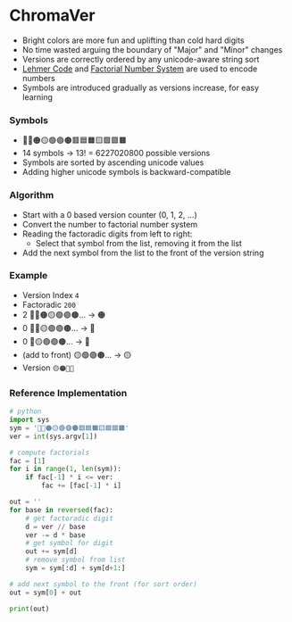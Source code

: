 # ChromaVer

- Bright colors are more fun and uplifting than cold hard digits
- No time wasted arguing the boundary of "Major" and "Minor" changes
- Versions are correctly ordered by any unicode-aware string sort
- [Lehmer Code](https://en.wikipedia.org/wiki/Lehmer_code) and [Factorial Number System](https://en.wikipedia.org/wiki/Factorial_number_system) are used to encode numbers
- Symbols are introduced gradually as versions increase, for easy learning

### Symbols

- 🔴🔵🟠🟡🟢🟣🟤🟥🟦🟧🟨🟩🟪🟫  
- 14 symbols -> 13! = 6227020800 possible versions  
- Symbols are sorted by ascending unicode values  
- Adding higher unicode symbols is backward-compatible

### Algorithm

- Start with a 0 based version counter (0, 1, 2, ...)
- Convert the number to factorial number system
- Reading the factoradic digits from left to right:
  - Select that symbol from the list, removing it from the list
- Add the next symbol from the list to the front of the version string

### Example

- Version Index `4`
- Factoradic `200`
- 2 🔴🔵🟠🟡🟢🟣🟤... -> 🟠
- 0 🔴🔵🟡🟢🟣🟤... -> 🔴
- 0 🔵🟡🟢🟣🟤... -> 🔵
- (add to front) 🟡🟢🟣🟤... -> 🟡
- Version `🟡🟠🔴🔵`

### Reference Implementation

```py
# python
import sys
sym = '🔴🔵🟠🟡🟢🟣🟤🟥🟦🟧🟨🟩🟪🟫'
ver = int(sys.argv[1])

# compute factorials
fac = [1]
for i in range(1, len(sym)):
    if fac[-1] * i <= ver:
        fac += [fac[-1] * i]

out = ''
for base in reversed(fac):
    # get factoradic digit
    d = ver // base
    ver -= d * base
    # get symbol for digit
    out += sym[d]
    # remove symbol from list
    sym = sym[:d] + sym[d+1:]

# add next symbol to the front (for sort order)
out = sym[0] + out

print(out)
```
